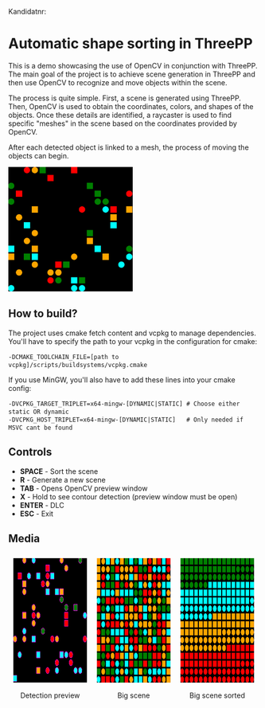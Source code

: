 Kandidatnr: 

# Automatic shape sorting in ThreePP

This is a demo showcasing the use of OpenCV in conjunction with ThreePP.
The main goal of the project is to achieve scene generation in ThreePP and then use OpenCV to recognize and move objects within the scene.

The process is quite simple. First, a scene is generated using ThreePP. 
Then, OpenCV is used to obtain the coordinates, colors, and shapes of the objects. 
Once these details are identified, a raycaster is used to find specific "meshes" in the scene based on the coordinates provided by OpenCV.

After each detected object is linked to a mesh, the process of moving the objects can begin.

<img src="imagesReadme/gifs/generateRND.gif" width="250" height="250"/>

## How to build?

The project uses cmake fetch content and vcpkg to manage dependencies.
You'll have to specify the path to your vcpkg in the configuration for cmake:

```
-DCMAKE_TOOLCHAIN_FILE=[path to vcpkg]/scripts/buildsystems/vcpkg.cmake
```

If you use MinGW, you'll also have to add these lines into your cmake config:

```
-DVCPKG_TARGET_TRIPLET=x64-mingw-[DYNAMIC|STATIC] # Choose either static OR dynamic
-DVCPKG_HOST_TRIPLET=x64-mingw-[DYNAMIC|STATIC]   # Only needed if MSVC cant be found
```

## Controls

- **SPACE** - Sort the scene
- **R** - Generate a new scene
- **TAB** - Opens OpenCV preview window
- **X** - Hold to see contour detection (preview window must be open)
- **ENTER** - DLC
- **ESC** - Exit

## Media

[comment]: <> (GPT helped me with the html. I couldn't use the markdown format becuase the images became to big.)

<div style="display: flex; justify-content: space-around; align-items: center;">
  <div style="text-align: center; margin: 10px;">
    <img src="imagesReadme/detection.png" style="width: 250px; height: 250px;" />
    <p>Detection preview</p>
  </div>

  <div style="text-align: center; margin: 10px;">
    <img src="imagesReadme/bigScene.png" style="width: 250px; height: 250px;" />
    <p>Big scene</p>
  </div>

  <div style="text-align: center; margin: 10px;">
    <img src="imagesReadme/bigSceneSorted.png" style="width: 250px; height: 250px;" />
    <p>Big scene sorted</p>
  </div>
</div>





